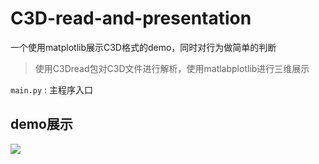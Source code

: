 # C3D-read-and-presentation
一个使用matplotlib展示C3D格式的demo，同时对行为做简单的判断
> 使用C3Dread包对C3D文件进行解析，使用matlabplotlib进行三维展示

```main.py``` : 主程序入口

## demo展示
![](./demo.jpg)
